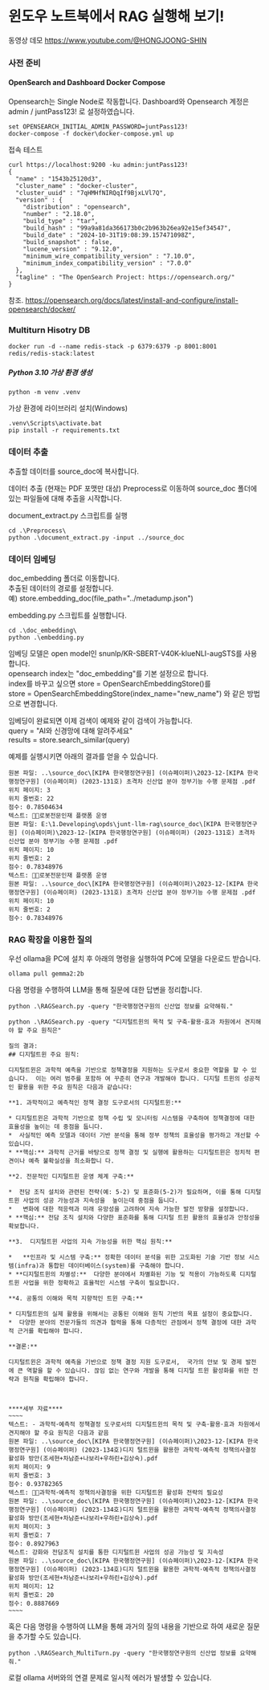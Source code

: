 # 윈도우 노트북에서 RAG 실행해 보기!
동영상 데모
https://www.youtube.com/@HONGJOONG-SHIN

### 사전 준비
#### OpenSearch and Dashboard Docker Compose
Opensearch는 Single Node로 작동합니다.
Dashboard와 Opensearch 계정은 admin / juntPass123! 로 설정하였습니다.

```
set OPENSEARCH_INITIAL_ADMIN_PASSWORD=juntPass123!
docker-compose -f docker\docker-compose.yml up
```

접속 테스트
```
curl https://localhost:9200 -ku admin:juntPass123!
{
  "name" : "1543b25120d3",
  "cluster_name" : "docker-cluster",
  "cluster_uuid" : "7qHMHfNIRQqIf9BjxLVl7Q",
  "version" : {
    "distribution" : "opensearch",
    "number" : "2.18.0",
    "build_type" : "tar",
    "build_hash" : "99a9a81da366173b0c2b963b26ea92e15ef34547",
    "build_date" : "2024-10-31T19:08:39.157471098Z",
    "build_snapshot" : false,
    "lucene_version" : "9.12.0",
    "minimum_wire_compatibility_version" : "7.10.0",
    "minimum_index_compatibility_version" : "7.0.0"
  },
  "tagline" : "The OpenSearch Project: https://opensearch.org/"
}
```
참조.
https://opensearch.org/docs/latest/install-and-configure/install-opensearch/docker/

### Multiturn Hisotry DB
```
docker run -d --name redis-stack -p 6379:6379 -p 8001:8001 redis/redis-stack:latest
```

##### Python 3.10 가상 환경 생성
```
python -m venv .venv 
```
가상 환경에 라이브러리 설치(Windows)
```
.venv\Scripts\activate.bat
pip install -r requirements.txt
```

### 데이터 추출
추출할 데이터를 source_doc에 복사합니다.

데이터 추출 (현재는 PDF 포맷만 대상)
Preprocess로 이동하여 source_doc 폴더에 있는 파일들에 대해 추출을 시작합니다.

document_extract.py 스크립트를 실행
```commandline
cd .\Preprocess\
python .\document_extract.py -input ../source_doc
``` 

###  데이터 임베딩
doc_embedding 폴더로 이동합니다.<BR>
추출된 데이터의 경로를 설정합니다. <BR>
예) store.embedding_doc(file_path="../metadump.json")

embedding.py 스크립트를 실행합니다.
```commandline
cd .\doc_embedding\
python .\embedding.py
```
임베딩 모델은 open model인 snunlp/KR-SBERT-V40K-klueNLI-augSTS를 사용합니다. <br>
opensearch index는 "doc_embedding"를 기본 설정으로 합니다. <br>
index를 바꾸고 싶으면 store = OpenSearchEmbeddingStore()를<BR>
store = OpenSearchEmbeddingStore(index_name="new_name") 와 같은 방법으로 변경합니다.

임베딩이 완료되면 이제 검색이 예제와 같이 검색이 가능합니다.<BR>
query = "AI와 신경망에 대해 알려주세요"<BR>
results = store.search_similar(query)

예제를 실행시키면 아래의 결과를 얻을 수 있습니다.
```commandline
원본 파일: ..\source_doc\[KIPA 한국행정연구원] (이슈페이퍼)\2023-12-[KIPA 한국행정연구원] (이슈페이퍼) (2023-131호) 초격차 신산업 분야 정부기능 수행 문제점 .pdf
위치 페이지: 3
위치 줄번호: 22
점수: 0.78504634
텍스트: 로봇전문인재 플랫폼 운영
원본 파일: E:\1.Developing\opds\junt-llm-rag\source_doc\[KIPA 한국행정연구원] (이슈페이퍼)\2023-12-[KIPA 한국행정연구원] (이슈페이퍼) (2023-131호) 초격차 신산업 분야 정부기능 수행 문제점 .pdf
위치 페이지: 10
위치 줄번호: 2
점수: 0.78348976
텍스트: 로봇전문인재 플랫폼 운영
원본 파일: ..\source_doc\[KIPA 한국행정연구원] (이슈페이퍼)\2023-12-[KIPA 한국행정연구원] (이슈페이퍼) (2023-131호) 초격차 신산업 분야 정부기능 수행 문제점 .pdf
위치 페이지: 10
위치 줄번호: 2
점수: 0.78348976

```

### RAG 확장을 이용한 질의
우선 ollama을 PC에 설치 후 아래의 명령을 실행하여 PC에 모델을 다운로드 받습니다.
```commandline
ollama pull gemma2:2b
```

다음 명령을 수행하여 LLM을 통해 질문에 대한 답변을 정리합니다.
```
python .\RAGSearch.py -query "한국행정연구원의 신산업 정보를 요약해줘."
```
```
python .\RAGSearch.py -query "디지털트윈의 목적 및 구축･활용･효과 차원에서 견지해야 할 주요 원칙은"

질의 결과:
## 디지털트윈 주요 원칙:

디지털트윈은 과학적 예측을 기반으로 정책결정을 지원하는 도구로서 중요한 역할을 할 수 있습니다.  이는 여러 범주를 포함하 여 꾸준히 연구과 개발해야 합니다. 디지털 트윈의 성공적인 활용을 위한 주요 원칙은 다음과 같습니다:

**1. 과학적이고 예측적인 정책 결정 도구로서의 디지털트윈:**

* 디지털트윈은 과학적 기반으로 정책 수립 및 모니터링 시스템을 구축하여 정책결정에 대한 효율성을 높이는 데 중점을 둡니다.
*  사실적인 예측 모델과 데이터 기반 분석을 통해 정부 정책의 효율성을 평가하고 개선할 수 있습니다.
* **핵심:** 과학적 근거를 바탕으로 정책 결정 및 실행에 활용하는 디지털트윈은 정치적 편견이나 예측 불확실성을 최소화합니 다.

**2. 전문적인 디지털트윈 운영 체계 구축:**

*  전담 조직 설치와 관련된 전략(예: 5-2) 및 표준화(5-2)가 필요하며, 이를 통해 디지털트윈 사업의 성공 가능성과 지속성을  높이는데 중점을 둡니다.
*   변화에 대한 적응력과 미래 유망성을 고려하여 지속 가능한 발전 방향을 설정합니다.
* **핵심:** 전담 조직 설치와 다양한 표준화를 통해 디지털 트윈 활용의 효율성과 안정성을 확보합니다.

**3.  디지털트윈 사업의 지속 가능성을 위한 핵심 원칙:**

*   **인프라 및 시스템 구축:** 정확한 데이터 분석을 위한 고도화된 기술 기반 정보 시스템(infra)과 통합된 데이터베이스(system)를 구축해야 합니다.
* **디지털트윈의 차별성:**  다양한 분야에서 차별화된 기능 및 적용이 가능하도록 디지털 트윈 사업을 위한 정확하고 효율적인 시스템 구축이 필요합니다.

**4. 공통의 이해와 목적 지향적인 트윈 구축:**

* 디지털트윈의 실제 활용을 위해서는 공통된 이해와 원칙 기반의 목표 설정이 중요합니다.
*  다양한 분야의 전문가들의 의견과 협력을 통해 다층적인 관점에서 정책 결정에 대한 과학적 근거를 확립해야 합니다.

**결론:**

디지털트윈은 과학적 예측을 기반으로 정책 결정 지원 도구로서,  국가의 안보 및 경제 발전에 큰 역할을 할 수 있습니다. 끊임 없는 연구와 개발을 통해 디지털 트윈 활성화를 위한 전략과 원칙을 확립해야 합니다.



****세부 자료****
~~~~
텍스트: - 과학적･예측적 정책결정 도구로서의 디지털트윈의 목적 및 구축･활용･효과 차원에서 견지해야 할 주요 원칙은 다음과 같음
원본 파일: ..\source_doc\[KIPA 한국행정연구원] (이슈페이퍼)\2023-12-[KIPA 한국행정연구원] (이슈페이퍼) (2023-134호)디지 털트윈을 활용한 과학적·예측적 정책의사결정 활성화 방안(조세현+차남준+나보리+우하린+김상숙).pdf
위치 페이지: 9
위치 줄번호: 3
점수: 0.93782365
텍스트: 과학적･예측적 정책의사결정을 위한 디지털트윈 활성화 전략의 필요성
원본 파일: ..\source_doc\[KIPA 한국행정연구원] (이슈페이퍼)\2023-12-[KIPA 한국행정연구원] (이슈페이퍼) (2023-134호)디지 털트윈을 활용한 과학적·예측적 정책의사결정 활성화 방안(조세현+차남준+나보리+우하린+김상숙).pdf
위치 페이지: 3
위치 줄번호: 7
점수: 0.8927963
텍스트: 강화와 전담조직 설치를 통한 디지털트윈 사업의 성공 가능성 및 지속성
원본 파일: ..\source_doc\[KIPA 한국행정연구원] (이슈페이퍼)\2023-12-[KIPA 한국행정연구원] (이슈페이퍼) (2023-134호)디지 털트윈을 활용한 과학적·예측적 정책의사결정 활성화 방안(조세현+차남준+나보리+우하린+김상숙).pdf
위치 페이지: 12
위치 줄번호: 20
점수: 0.8887669
~~~~
```

혹은 다음 명령을 수행하여 LLM을 통해 과거의 질의 내용을 기반으로 하여 새로운 질문을 추가할 수도 있습니다.
```
python .\RAGSearch_MultiTurn.py -query "한국행정연구원의 신산업 정보를 요약해줘."
```

로컬 ollama 서버와의 연결 문제로 일시적 에러가 발생할 수 있습니다.
